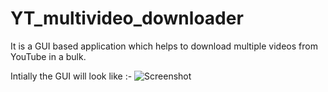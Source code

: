 # YT_multivideo_downloader
It is a GUI based application which helps to download multiple videos from YouTube in a bulk.

Intially the GUI will look like :- 
![Screenshot](1.GUI.jpeg)

